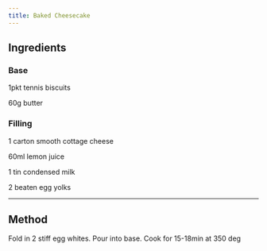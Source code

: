 ```yaml
---
title: Baked Cheesecake
---
```


## Ingredients

### Base

1pkt tennis biscuits

60g butter

### Filling
1 carton smooth cottage cheese

60ml lemon juice

1 tin condensed milk

2 beaten egg yolks

---

## Method

Fold in 2 stiff egg whites.
Pour into base.
Cook for 15-18min at 350 deg
